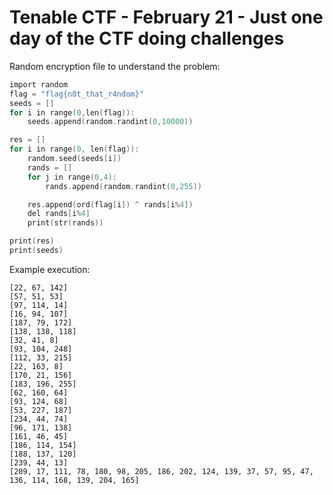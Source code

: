 # Tenable CTF - February 21 - Just one day of the CTF doing challenges


Random encryption file to understand the problem:

```c
import random
flag = "flag{n0t_that_r4ndom}"
seeds = []
for i in range(0,len(flag)):
    seeds.append(random.randint(0,10000))

res = []
for i in range(0, len(flag)):
    random.seed(seeds[i])
    rands = []
    for j in range(0,4):
        rands.append(random.randint(0,255))

    res.append(ord(flag[i]) ^ rands[i%4])
    del rands[i%4]
    print(str(rands))

print(res)
print(seeds)
```

Example execution:
```
[22, 67, 142]
[57, 51, 53]
[97, 114, 14]
[16, 94, 107]
[187, 79, 172]
[138, 138, 118]
[32, 41, 8]
[93, 104, 248]
[112, 33, 215]
[22, 163, 8]
[170, 21, 156]
[183, 196, 255]
[62, 160, 64]
[93, 124, 68]
[53, 227, 187]
[234, 44, 74]
[96, 171, 138]
[161, 46, 45]
[186, 114, 154]
[188, 137, 120]
[239, 44, 13]
[209, 17, 111, 78, 180, 98, 205, 186, 202, 124, 139, 37, 57, 95, 47, 136, 114, 168, 139, 204, 165]
```
